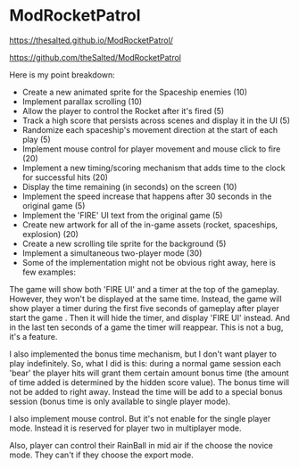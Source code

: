 # ModRocketPatrol
https://thesalted.github.io/ModRocketPatrol/

https://github.com/theSalted/ModRocketPatrol

Here is my point breakdown:

- Create a new animated sprite for the Spaceship enemies (10)
- Implement parallax scrolling (10)
- Allow the player to control the Rocket after it's fired (5)
- Track a high score that persists across scenes and display it in the UI (5)
- Randomize each spaceship's movement direction at the start of each play (5)
- Implement mouse control for player movement and mouse click to fire (20)
- Implement a new timing/scoring mechanism that adds time to the clock for successful hits (20)
- Display the time remaining (in seconds) on the screen (10)
- Implement the speed increase that happens after 30 seconds in the original game (5)
- Implement the 'FIRE' UI text from the original game (5)
- Create new artwork for all of the in-game assets (rocket, spaceships, explosion) (20) 
- Create a new scrolling tile sprite for the background (5)
- Implement a simultaneous two-player mode (30)
- Some of the implementation might not be obvious right away, here is few examples:

The game will show both 'FIRE UI' and a timer at the top of the gameplay. However, they won't be displayed at the same time. Instead, the game will show player a timer during the first five seconds of gameplay after player start the game . Then it will hide the timer, and display 'FIRE UI' instead. And in the last ten seconds of a game the timer will reappear. This is not a bug, it's a feature.

I also implemented the bonus time mechanism, but I don't want player to play indefinitely. So, what I did is this: during a normal game session each 'bear' the player hits will grant them certain amount bonus time (the amount of time added is determined by the hidden score value). The bonus time will not be added to right away. Instead the time will be add to a special bonus session (bonus time is only available to single player mode).

I also implement mouse control. But it's not enable for the single player mode. Instead it is reserved for player two in multiplayer mode.

Also, player can control their RainBall in mid air if the choose the novice mode. They can't if they choose the export mode.

